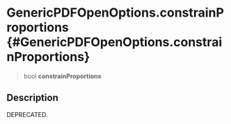 GenericPDFOpenOptions.constrainProportions {#GenericPDFOpenOptions.constrainProportions}
==========================================

> bool **constrainProportions**

Description
-----------

DEPRECATED.

